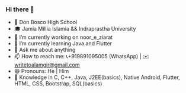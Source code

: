 ### Hi there 👋

<!--
**Alamgir-Sheikh/Alamgir-Sheikh** is a ✨ _special_ ✨ repository because its `README.md` (this file) appears on your GitHub profile.

Here are some ideas to get you started: -->

- 🏫 Don Bosco High School
- 🎓 Jamia Millia Islamia && Indraprastha University
- 🔭 I’m currently working on noor_e_ziarat
- 🌱 I’m currently learning Java and Flutter
- 💬 Ask me about anything
- 📫 How to reach me: 📞+919891095005 (WhatsApp) | ✉️writetoalamgir@gmail.com
- 😄 Pronouns: He | Him 
- 🧠 Knowledge in C, C++, Java, J2EE(basics), Native Android, Flutter, HTML, CSS, Bootstrap, SQL(basics)
